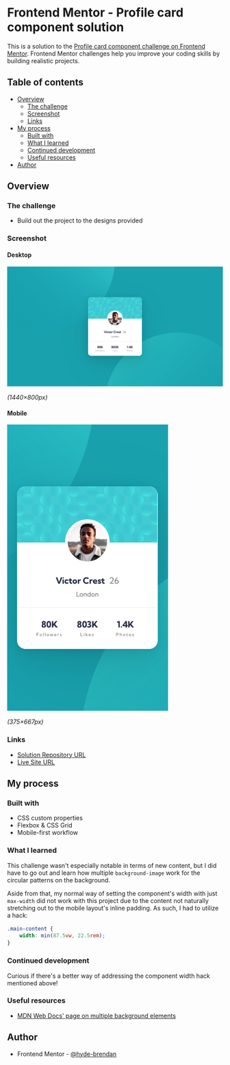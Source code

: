 # Frontend Mentor - Profile card component solution

This is a solution to the [Profile card component challenge on Frontend Mentor](https://www.frontendmentor.io/challenges/profile-card-component-cfArpWshJ). Frontend Mentor challenges help you improve your coding skills by building realistic projects. 

## Table of contents

- [Overview](#overview)
  - [The challenge](#the-challenge)
  - [Screenshot](#screenshot)
  - [Links](#links)
- [My process](#my-process)
  - [Built with](#built-with)
  - [What I learned](#what-i-learned)
  - [Continued development](#continued-development)
  - [Useful resources](#useful-resources)
- [Author](#author)

## Overview

### The challenge

- Build out the project to the designs provided

### Screenshot

#### Desktop
![Desktop solution](screenshots/solution-desktop.png)

_(1440×800px)_

#### Mobile
![Mobile solution](screenshots/solution-mobile.png)

_(375×667px)_

### Links

- [Solution Repository URL](https://github.com/hyde-brendan/hyde-brendan.github.io/tree/main/frontend-mentor/profile-card-component)
- [Live Site URL](https://hyde-brendan.github.io/frontend-mentor/profile-card-component/index)

## My process

### Built with

- CSS custom properties
- Flexbox & CSS Grid
- Mobile-first workflow

### What I learned

This challenge wasn't especially notable in terms of new content, but I did have to go out and learn how multiple `background-image` work for the circular patterns on the background.

Aside from that, my normal way of setting the component's width with just `max-width` did not work with this project due to the content not naturally stretching out to the mobile layout's inline padding. As such, I had to utilize a hack:

```css
.main-content {
    width: min(87.5vw, 22.5rem);
}
```

### Continued development

Curious if there's a better way of addressing the component width hack mentioned above!

### Useful resources

- [MDN Web Docs' page on multiple background elements](https://developer.mozilla.org/en-US/docs/Web/CSS/CSS_Backgrounds_and_Borders/Using_multiple_backgrounds)

## Author

- Frontend Mentor - [@hyde-brendan](https://www.frontendmentor.io/profile/hyde-brendan)